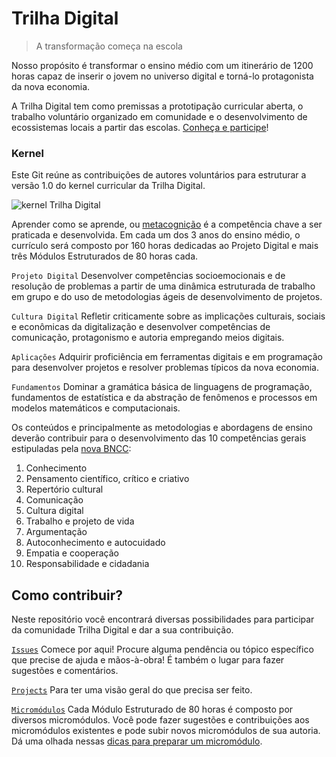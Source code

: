 # Trilha Digital
> A transformação começa na escola

Nosso propósito é transformar o ensino médio com um itinerário de 1200 horas capaz de inserir o jovem no universo digital e torná-lo protagonista da nova economia.

A Trilha Digital tem como premissas a prototipação curricular aberta, o trabalho voluntário organizado em comunidade e o desenvolvimento de ecossistemas locais a partir das escolas. [Conheça e participe](https://www.canva.com/design/DADeDqLa6MQ/bBgCNGM6knhY0TXNUCbwgw/view?website#2:trilha-digital:6)!

### Kernel

Este Git reúne as contribuições de autores voluntários para estruturar a versão 1.0 do kernel curricular da Trilha Digital.

![kernel Trilha Digital](https://github.com/mauro-zac/Trilha-Digital/blob/master/Trilha%20Digital.jpg)

Aprender como se aprende, ou [metacognição](https://en.wikipedia.org/wiki/Metacognition) é a competência chave a ser praticada e desenvolvida. Em cada um dos 3 anos do ensino médio, o currículo será composto por 160 horas dedicadas ao Projeto Digital e mais três Módulos Estruturados de 80 horas cada.

`Projeto Digital` Desenvolver competências socioemocionais e de resolução de problemas a partir de uma dinâmica estruturada de trabalho em grupo e do uso de metodologias ágeis de desenvolvimento de projetos.

`Cultura Digital` Refletir criticamente sobre as implicações culturais, sociais e econômicas da digitalização e desenvolver competências de comunicação, protagonismo e autoria empregando meios digitais. 

`Aplicações` Adquirir proficiência em ferramentas digitais e em programação para desenvolver projetos e resolver problemas típicos da nova economia.

`Fundamentos` Dominar a gramática básica de linguagens de programação, fundamentos de estatística e da abstração de fenômenos e processos em modelos matemáticos e computacionais.

Os conteúdos e principalmente as metodologias e abordagens de ensino deverão contribuir para o desenvolvimento das 10 competências gerais estipuladas pela [nova BNCC](http://porvir.org/entenda-10-competencias-gerais-orientam-base-nacional-comum-curricular/):

1. Conhecimento
1. Pensamento científico, crítico e criativo
1. Repertório cultural
1. Comunicação
1. Cultura digital
1. Trabalho e projeto de vida
1. Argumentação
1. Autoconhecimento e autocuidado
1. Empatia e cooperação
1. Responsabilidade e cidadania

## Como contribuir?

Neste repositório você encontrará diversas possibilidades para participar da comunidade Trilha Digital e dar a sua contribuição.

[`Issues`](https://github.com/mauro-zac/Trilha-Digital/issues) Comece por aqui! Procure alguma pendência ou tópico específico que precise de ajuda e mãos-à-obra! É também o lugar para fazer sugestões e comentários.

[`Projects`](https://github.com/mauro-zac/Trilha-Digital/projects) Para ter uma visão geral do que precisa ser feito.

[`Micromódulos`](https://github.com/mauro-zac/Trilha-Digital/tree/master/módulos) Cada Módulo Estruturado de 80 horas é composto por diversos micromódulos. Você pode fazer sugestões e contribuições aos micromódulos existentes e pode subir novos micromódulos de sua autoria. Dá uma olhada nessas [dicas para preparar um micromódulo](https://github.com/mauro-zac/Trilha-Digital/blob/master/módulos/micromodulos.md). 


